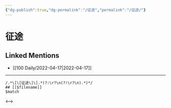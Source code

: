 ```yaml
---
{"dg-publish":true,"dg-permalink":"/征途","permalink":"/征途/"}
---
```


# 征途

## Linked Mentions
- [[100 Daily/2022-04-17\|2022-04-17]]


---

```expander
/.*\[\[征途\]\].*(?:\r?\n(?!\r?\n).*)*/
## [[$filename]]
$match
```

<-->